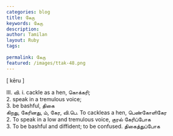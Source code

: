```yaml
---
categories: blog
title: கேரு
keywords: கேரு
description: 
author: Tamilan
layout: Ruby
tags: 
 
permalink: கேரு
featured: /images/ttak-48.png
---
```

  
[ kēru ]  
  
III. வி. i. cackle as a hen, கொக்கரி;  
2. speak in a tremulous voice;  
3. be bashful, திகை  
கிறது, கேரினது, ம், கேர, வி.பெ. To cackleas a hen, பெண்கோளிகேர  
2. To speak in a low and tremulous voice, குரல் கேரிப்போக  
3. To be bashful and diffident; to be confused. திகைத்துப்போக
